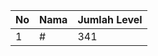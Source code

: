 | No | Nama            | Jumlah Level |
|----|-----------------|--------------|
| 1  | #    |    341        |

